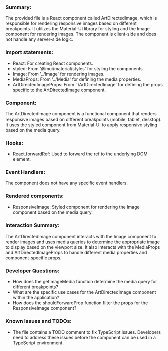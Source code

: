 ### Summary:
The provided file is a React component called ArtDirectedImage, which is responsible for rendering responsive images based on different breakpoints. It utilizes the Material-UI library for styling and the Image component for rendering images. The component is client-side and does not handle any server-side logic.

### Import statements:
- React: For creating React components.
- styled: From '@mui/material/styles' for styling the components.
- Image: From '../Image' for rendering images.
- MediaProps: From '../Media' for defining the media properties.
- ArtDirectedImageProps: From './ArtDirectedImage' for defining the props specific to the ArtDirectedImage component.

### Component:
The ArtDirectedImage component is a functional component that renders responsive images based on different breakpoints (mobile, tablet, desktop). It uses the styled component from Material-UI to apply responsive styling based on the media query.

### Hooks:
- React.forwardRef: Used to forward the ref to the underlying DOM element.

### Event Handlers:
The component does not have any specific event handlers.

### Rendered components:
- ResponsiveImage: Styled component for rendering the Image component based on the media query.

### Interaction Summary:
The ArtDirectedImage component interacts with the Image component to render images and uses media queries to determine the appropriate image to display based on the viewport size. It also interacts with the MediaProps and ArtDirectedImageProps to handle different media properties and component-specific props.

### Developer Questions:
- How does the getImageMedia function determine the media query for different breakpoints?
- What are the specific use cases for the ArtDirectedImage component within the application?
- How does the shouldForwardProp function filter the props for the ResponsiveImage component?

### Known Issues and TODOs:
- The file contains a TODO comment to fix TypeScript issues. Developers need to address these issues before the component can be used in a TypeScript environment.